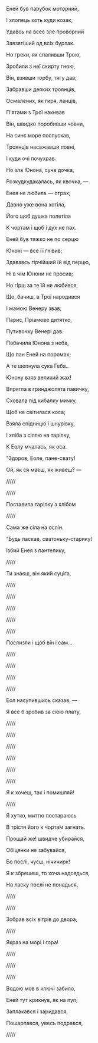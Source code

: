 ﻿Еней був парубок моторний,

І хлопець хоть куди козак,

Удавсь на всеє зле проворний

Завзятіший од всіх бурлак.

Но греки, як спаливши Трою,

Зробили з неї скирту гною,

Він, взявши торбу, тягу дав;

Забравши деяких троянців,

Осмалених, як гиря, ланців,

П'ятами з Трої накивав

Він, швидко поробивши човни,

На синє море поспускав,

Троянців насажавши повні,

І куди очі почухрав.

Но зла Юнона, суча дочка,

Розкудкудакалась, як квочка, —

Енея не любила — страх;

Давно уже вона хотіла,

Його щоб душка полетіла

К чортам і щоб і дух не пах.

Еней був тяжко не по серцю

Юноні — все її гнівив;

Здававсь гірчійший їй від перцю,

Ні в чім Юнони не просив;

Но гірш за те їй не любився,

Що, бачиш, в Трої народився

І мамою Венеру звав;

Парис, Пріамове дитятко,



Путивочку Венері дав.

Побачила Юнона з неба,

Що пан Еней на поромах;



А те шепнула сука Геба..

Юнону взяв великий жах!

Впрягла в гринджолята павичку,

Сховала під кибалку мичку,

Щоб не світилася коса;

Взяла спідницю і шнурівку,

І хліба з сіллю на тарілку,

К Еолу мчалась, як оса.

"Здоров, Еоле, пане-свату!

Ой, як ся маєш, як живеш? —

/////

/////

Поставила тарілку з хлібом

/////

Сама же сіла на ослін.

“Будь ласкав, сватоньку-старику!

Ізбий Енея з пантелику,

/////

Ти знаєш, він який суціга,

/////

/////

/////

/////

/////

Послизли і щоб він і сам…

/////

/////

/////

/////

Еол насупившись сказав. —

Я все б зробив за сюю плату,

/////

/////

/////

/////

/////

/////

Я к хочеш, так і помишляй!

/////

Я хутко, миттю постараюсь

В трістя його к чортам загнать.

Прощай же! швидче убирайся,

Обіцянки не забувайся,

Бо послі, чуєш, нічичирк!

Я к збрешеш, то хоча надсядься,

На ласку послі не понадься,

/////

/////

Зобрав всіх вітрів до двора,

/////

Якраз на морі і гора!

/////

/////

/////

Водою мов в ключі забило,

Еней тут крикнув, як на пуп;

Заплакався і заридався,

Пошарпався, увесь подрався,

/////